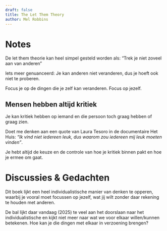 ```yaml
---
draft: false
title: The Let Them Theory
author: Mel Robbins
---
```


# Notes

De let them theorie kan heel simpel gesteld worden als: “Trek je niet zoveel aan van anderen” 

Iets meer genuanceerd: Je kan anderen niet veranderen, dus je hoeft ook niet te proberen. 

Focus je op de dingen die je zelf kan veranderen. Focus op jezelf. 

## Mensen hebben altijd kritiek

Je kan kritiek hebben op iemand en die persoon toch graag hebben of graag zien. 

Doet me denken aan een quote van Laura Tesoro in de documentaire Het Huis: *“Ik vind niet iedereen leuk, dus waarom zou iedereen mij leuk moeten vinden”*.

Je hebt altijd de keuze en de controle van hoe je kritiek binnen pakt en hoe je ermee om gaat. 

# Discussies & Gedachten 

Dit boek lijkt een heel individualistische manier van denken te opperen, waarbij je vooral moet focussen op jezelf, wat jij wilt zonder daar rekening te houden met anderen. 

De bal lijkt daar vandaag (2025) te veel aan het doorslaan naar het individualistische en kijkt niet meer naar wat we voor elkaar willen/kunnen betekenen. Hoe kan je die dingen met elkaar in verzoening brengen? 



